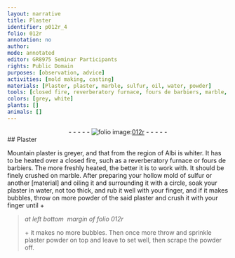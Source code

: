 ```yaml
---
layout: narrative
title: Plaster
identifier: p012r_4
folio: 012r
annotation: no
author:
mode: annotated
editor: GR8975 Seminar Participants
rights: Public Domain
purposes: [observation, advice]
activities: [mold making, casting]
materials: [Plaster, plaster, marble, sulfur, oil, water, powder]
tools: [closed fire, reverberatory furnace, fours de barbiers, marble, hollow mold, circle]
colors: [grey, white]
plants: []
animals: []
---
```


 <div class="folio" align="center">- - - - - <a href="http://gallica.bnf.fr/ark:/12148/btv1b10500001g/f29.image" target="_blank"><img src="https://cu-mkp.github.io/GR8975-edition/assets/photo-icon.png" alt="folio image: " style="display:inline-block; margin-bottom:-3px;"/>012r</a> - - - - - </div> 
##  <span class="material">Plaster</span> 

 
 <span class="activity"></span> <span class="activity"></span>  <span class="material_format">Mountain <span class="material">plaster</span></span> is <span class="color">grey</span>er, and that from the region of <span class="place">Albi</span> is <span class="color">white</span>r. It has to be heated over a <span class="tool">closed fire</span>, such as a <span class="tool">reverberatory furnace</span> or <span class="tool"><span class="foreign">fours de barbiers</span></span>. The more freshly heated, the better it is to work with. It should be finely crushed on <span class="tool"><span class="material">marble</span></span>. After preparing your <span class="tool">hollow mold</span> of <span class="material">sulfur</span> or another [material] and <span class="material">oil</span>ing it and surrounding it with a <span class="tool">circle</span>, soak your <span class="material">plaster</span> in <span class="material">water</span>, not too thick, and rub it well with your finger, and if it makes bubbles, throw on more <span class="material_format">powder of the said <span class="material">plaster</span></span> and crush it with your finger until \+ 
 
> *at left bottom  margin of folio 012r*
> 
>  <span class="activity"></span> \+ it makes no more bubbles. Then once more throw and sprinkle <span class="material_format"><span class="material">plaster</span> powder</span> on top and leave to set well, then scrape the <span class="material">powder</span> off.
 